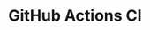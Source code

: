 # GitHub Actions CI


































































































































































































































































































































































































































































































































































































































































































































































































































































































































































































































































































































































































































































































































































































































































































































































































































































































































































































































































































































































































































































































































































































































































































































































































































































































































































































































































































































































































































































































































